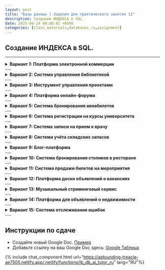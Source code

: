 ```yaml
---
layout: post
title: "Базы данных | Задания для практического занятия 11"
description: Создание ИНДЕКСА в SQL.
date: 2025-04-24 00:00:01 +0500
categories: [class_materials,databases_ru,assignment]
---
```


## Создание ИНДЕКСА в SQL.

---
<details markdown="1">
<summary><strong>Вариант 1: Платформа электронной коммерции</strong></summary>

**Сценарий:** Вы работаете над базой данных для платформы электронной коммерции. Производительность критически важна для пользовательского опыта, особенно при поиске товаров и просмотре истории заказов. Вам необходимо добавить соответствующие индексы для оптимизации часто выполняемых запросов.

**Схема базы данных:**

```sql
-- Удаляем таблицы, если они существуют, чтобы начать с чистого листа
DROP TABLE IF EXISTS OrderItems;
DROP TABLE IF EXISTS Orders;
DROP TABLE IF EXISTS Products;

-- Создаем таблицу Products
CREATE TABLE Products (
    product_id SERIAL PRIMARY KEY,
    sku VARCHAR(50) UNIQUE NOT NULL, -- Артикул (единица складского учета)
    name VARCHAR(200) NOT NULL,
    category VARCHAR(100),
    price NUMERIC(10, 2) CHECK (price >= 0),
    stock_quantity INT DEFAULT 0 CHECK (stock_quantity >= 0),
    date_added DATE DEFAULT CURRENT_DATE
);

-- Создаем таблицу Orders
CREATE TABLE Orders (
    order_id SERIAL PRIMARY KEY,
    customer_id INT NOT NULL, -- Предполагается, что отдельная таблица Customers существует где-то еще
    order_date TIMESTAMP DEFAULT CURRENT_TIMESTAMP,
    status VARCHAR(20) DEFAULT 'pending', -- например, 'pending' (в ожидании), 'processing' (в обработке), 'shipped' (отправлен), 'delivered' (доставлен), 'cancelled' (отменен)
    total_amount NUMERIC(12, 2)
);

-- Создаем таблицу OrderItems (связывающую Orders и Products)
CREATE TABLE OrderItems (
    order_item_id SERIAL PRIMARY KEY,
    order_id INT NOT NULL REFERENCES Orders(order_id),
    product_id INT NOT NULL REFERENCES Products(product_id),
    quantity INT NOT NULL CHECK (quantity > 0),
    unit_price NUMERIC(10, 2) NOT NULL -- Цена на момент заказа
);

-- Вставляем примерные данные
INSERT INTO Products (sku, name, category, price, stock_quantity, date_added) VALUES
('BK-ADV-01', 'Advanced SQL Guide', 'Books', 49.99, 150, '2023-01-10'),
('EL-LAP-X1', 'UltraSlim Laptop X1', 'Electronics', 1299.00, 50, '2023-02-20'),
('KT-MIX-S2', 'Super Mixer Pro', 'Home Goods', 89.50, 200, '2023-03-15'),
('BK-PYT-BEG', 'Python for Beginners', 'Books', 29.99, 300, '2023-04-01'),
('EL-CAM-Z5', 'Digital Camera Z5', 'Electronics', 450.00, 75, '2023-05-10');

INSERT INTO Orders (customer_id, order_date, status, total_amount) VALUES
(101, '2023-11-01 10:00:00', 'shipped', 179.49),
(102, '2023-11-05 14:30:00', 'processing', 1299.00),
(101, '2023-11-10 09:15:00', 'pending', 79.98),
(103, '2023-11-12 16:45:00', 'delivered', 450.00),
(104, '2023-11-15 11:00:00', 'processing', 89.50);

INSERT INTO OrderItems (order_id, product_id, quantity, unit_price) VALUES
(1, 1, 1, 49.99), (1, 4, 1, 29.99), (1, 3, 1, 89.50), -- Ошибка исправлена: итоговая сумма соответствует заказу 1
(2, 2, 1, 1299.00),
(3, 4, 2, 29.99), (3, 1, 1, 49.99), -- Требуются скорректированные количества/цены, если итоговая сумма должна быть ровно 79.98. Предположим, что итоговая сумма заказа была приблизительной.
(4, 5, 1, 450.00),
(5, 3, 1, 89.50);
```

**Задания:**

1.  **Базовый индекс:** Создайте индекс для таблицы `Products`, чтобы ускорить поиск по `name` товара.
2.  **Индекс по внешнему ключу:** Создайте индекс для таблицы `Orders`, чтобы быстро находить все заказы, сделанные определенным `customer_id`.
3.  **Составной (многоколоночный) индекс:** Создайте составной индекс для таблицы `Products` для оптимизации запросов, которые фильтруют по `category`, а затем сортируют или фильтруют по `price`. Убедитесь, что `category` является ведущим столбцом.
4.  **Индекс по внешнему ключу (связь многие-ко-многим):** Создайте индекс для таблицы `OrderItems`, чтобы эффективно находить позиции, принадлежащие определенному `order_id`.
5.  **Индекс по внешнему ключу (связь многие-ко-многим):** Создайте еще один индекс для таблицы `OrderItems`, чтобы эффективно находить все заказы, включающие определенный `product_id`.
6.  **Перестроение индексов таблицы:** Перестройте все существующие индексы таблицы `Products`, чтобы оптимизировать их структуру после возможных изменений данных.
7.  **Частичный индекс:** Создайте частичный индекс для таблицы `Orders` по столбцу `order_date`, но включите в него только заказы со `status` 'processing' или 'pending'. Это поможет оптимизировать запросы для поиска активных, неотправленных заказов.
8.  **Индекс по выражению:** Создайте индекс для таблицы `Products` на основе значения столбца `name` в нижнем регистре, чтобы облегчить поиск без учета регистра.
9.  **Вывод списка индексов:** Используйте запрос к системному каталогу (`pg_indexes`), чтобы вывести список всех индексов, определенных для таблицы `OrderItems`.
10. **Удаление индекса:** Удалите индекс по выражению (`LOWER(name)` для `Products`), созданный в шаге 8.
</details>
---
<details markdown="1">
<summary><strong>Вариант 2: Система управления библиотекой</strong></summary>

**Сценарий:** Вы проектируете базу данных для библиотечной системы. Эффективный поиск книг, авторов и отслеживание выданных книг имеет решающее значение для библиотекарей и читателей. Вам необходимо реализовать индексы для оптимизации этих операций.

**Схема базы данных:**

```sql
-- Удаляем таблицы, если они существуют, чтобы начать с чистого листа
DROP TABLE IF EXISTS BorrowingRecords;
DROP TABLE IF EXISTS Books;
DROP TABLE IF EXISTS Authors;

-- Создаем таблицу Authors (Авторы)
CREATE TABLE Authors (
    author_id SERIAL PRIMARY KEY,
    first_name VARCHAR(100),
    last_name VARCHAR(100) NOT NULL,
    birth_year INT
);

-- Создаем таблицу Books (Книги)
CREATE TABLE Books (
    book_id SERIAL PRIMARY KEY,
    isbn VARCHAR(17) UNIQUE NOT NULL, -- Международный стандартный книжный номер
    title VARCHAR(255) NOT NULL,
    publication_year INT,
    genre VARCHAR(50),
    author_id INT REFERENCES Authors(author_id),
    copies_available INT DEFAULT 1 CHECK (copies_available >= 0)
);

-- Создаем таблицу BorrowingRecords (Записи о выдаче)
CREATE TABLE BorrowingRecords (
    record_id SERIAL PRIMARY KEY,
    book_id INT NOT NULL REFERENCES Books(book_id),
    member_id INT NOT NULL, -- Предполагается, что отдельная таблица Members (Читатели) существует где-то еще
    borrow_date DATE NOT NULL DEFAULT CURRENT_DATE,
    due_date DATE NOT NULL,
    return_date DATE -- NULL, если книга еще не возвращена
);

-- Вставляем пример данных
INSERT INTO Authors (first_name, last_name, birth_year) VALUES
('George', 'Orwell', 1903),
('Jane', 'Austen', 1775),
('Isaac', 'Asimov', 1920),
('J.R.R.', 'Tolkien', 1892);

INSERT INTO Books (isbn, title, publication_year, genre, author_id, copies_available) VALUES
('978-0451524935', 'Nineteen Eighty-Four', 1949, 'Dystopian', 1, 3),
('978-0141439518', 'Pride and Prejudice', 1813, 'Romance', 2, 5),
('978-0553293378', 'Foundation', 1951, 'Science Fiction', 3, 2),
('978-0547928227', 'The Hobbit', 1937, 'Fantasy', 4, 4),
('978-0451524900', 'Animal Farm', 1945, 'Allegory', 1, 3);

INSERT INTO BorrowingRecords (book_id, member_id, borrow_date, due_date, return_date) VALUES
(1, 501, '2024-03-01', '2024-03-15', '2024-03-14'),
(3, 502, '2024-03-05', '2024-03-19', NULL), -- Не возвращена
(2, 501, '2024-03-10', '2024-03-24', NULL), -- Не возвращена
(5, 503, '2024-03-12', '2024-03-26', '2024-03-20'),
(1, 502, '2024-03-15', '2024-03-29', NULL); -- Не возвращена

```

**Задания:**

1.  **Базовый индекс:** Создайте индекс для таблицы `Authors`, чтобы ускорить поиск по `last_name` (фамилии) автора.
2.  **Базовый индекс:** Создайте индекс для таблицы `Books`, чтобы обеспечить более быстрый поиск по `title` (названию).
3.  **Объяснение уникального индекса:** Таблица `Books` имеет ограничение `UNIQUE` для столбца `isbn`. Объясните, какие последствия это имеет для индексирования этого столбца.
4.  **Индекс по внешнему ключу:** Создайте индекс для таблицы `Books`, чтобы оптимизировать запросы, соединяющие (`JOIN`) таблицы `Books` и `Authors` (т.е. проиндексируйте внешний ключ `author_id`).
5.  **Составной индекс:** Создайте составной (многоколоночный) индекс для таблицы `Books`, чтобы повысить производительность запросов, которые ищут книги по определенному `genre` (жанру) и `publication_year` (году публикации). `genre` должен быть первым столбцом в индексе.
6.  **Индекс по внешнему ключу (Таблица отслеживания):** Создайте индекс для таблицы `BorrowingRecords`, чтобы быстро находить все записи о выдаче, связанные с определенным `book_id`.
7.  **Индекс по внешнему ключу (Таблица отслеживания):** Создайте индекс для таблицы `BorrowingRecords`, чтобы быстро находить все книги, взятые определенным `member_id` (читателем).
8.  **Частичный индекс:** Создайте частичный индекс для таблицы `BorrowingRecords`, охватывающий столбец `due_date`, но только для тех записей, где `return_date` равен `NULL`. Это поможет эффективно находить просроченные книги или текущие (невозвращенные) выдачи.
9.  **Индекс по выражению:** Создайте индекс для таблицы `Books` на основе столбца `publication_year`, но сохраняющий только десятилетие (например, 1950 для 1951, 1810 для 1813). Используйте целочисленное деление или другое подходящее выражение. Это может оптимизировать поиск по десятилетиям. `CREATE INDEX idx_books_pub_decade ON Books (((publication_year / 10) * 10));`
10. **Просмотр и удаление индекса:** Используйте мета-команду `\d Books` (в psql или в SQL-панели pgAdmin Query Tool), чтобы просмотреть индексы таблицы `Books`. Затем удалите индекс для столбца `title`, созданный в шаге 2.
</details>
---
<details markdown="1">
<summary><strong>Вариант 3: Инструмент управления проектами</strong></summary>

**Сценарий:** Вы являетесь администратором базы данных для приложения по управлению проектами. Пользователи часто ищут проекты, фильтруют задачи по статусу, исполнителю и приоритету, а также просматривают списки задач. Оптимизация этих запросов с помощью индексов важна для отзывчивости приложения.

**Схема базы данных:**

```sql
-- Удаляем таблицы, если они существуют, чтобы начать с чистого листа
DROP TABLE IF EXISTS TaskAssignments; -- Скорректировано для ясности
DROP TABLE IF EXISTS Tasks;
DROP TABLE IF EXISTS Projects;
DROP TABLE IF EXISTS Users;


-- Создаем таблицу Users
CREATE TABLE Users (
    user_id SERIAL PRIMARY KEY,
    username VARCHAR(50) UNIQUE NOT NULL,
    email VARCHAR(100) UNIQUE NOT NULL,
    full_name VARCHAR(150)
);

-- Создаем таблицу Projects
CREATE TABLE Projects (
    project_id SERIAL PRIMARY KEY,
    project_code VARCHAR(20) UNIQUE NOT NULL, -- например, 'ALPHA', 'OMEGA-2'
    name VARCHAR(200) NOT NULL,
    start_date DATE,
    deadline DATE,
    status VARCHAR(20) DEFAULT 'planning' -- 'planning' (планирование), 'active' (активен), 'completed' (завершен), 'on_hold' (приостановлен)
);

-- Создаем таблицу Tasks
CREATE TABLE Tasks (
    task_id SERIAL PRIMARY KEY,
    project_id INT NOT NULL REFERENCES Projects(project_id),
    title VARCHAR(255) NOT NULL,
    description TEXT,
    priority INT DEFAULT 3, -- например, 1 (Высокий) до 5 (Низкий)
    status VARCHAR(20) DEFAULT 'todo', -- 'todo' (сделать), 'in_progress' (в работе), 'review' (на проверке), 'done' (выполнено), 'blocked' (заблокировано)
    due_date DATE,
    created_at TIMESTAMP DEFAULT CURRENT_TIMESTAMP
);

-- Создаем таблицу TaskAssignments (связывает Задачи и Пользователей)
CREATE TABLE TaskAssignments (
    assignment_id SERIAL PRIMARY KEY,
    task_id INT NOT NULL REFERENCES Tasks(task_id) ON DELETE CASCADE,
    user_id INT NOT NULL REFERENCES Users(user_id),
    assigned_at TIMESTAMP DEFAULT CURRENT_TIMESTAMP,
    UNIQUE (task_id, user_id) -- Гарантирует, что пользователь не назначен на одну и ту же задачу дважды
);


-- Вставляем примерные данные
INSERT INTO Users (username, email, full_name) VALUES
('jdoe', 'john.doe@company.com', 'John Doe'),
('asmith', 'alice.smith@company.com', 'Alice Smith'),
('bwhite', 'bob.white@company.com', 'Bob White');

INSERT INTO Projects (project_code, name, start_date, deadline, status) VALUES
('PHOENIX', 'Project Phoenix Rebirth', '2024-01-15', '2024-07-31', 'active'),
('NEBULA', 'Nebula Cloud Migration', '2024-03-01', '2024-12-31', 'planning'),
('TITAN', 'Titan Platform Upgrade', '2023-11-01', '2024-05-31', 'active');

INSERT INTO Tasks (project_id, title, priority, status, due_date) VALUES
(1, 'Define Core Modules', 1, 'done', '2024-02-15'),
(1, 'Develop UI Mockups', 2, 'in_progress', '2024-04-30'),
(1, 'Setup Development Environment', 3, 'todo', '2024-04-10'),
(3, 'Analyze Current Platform', 1, 'in_progress', '2024-04-20'),
(3, 'Draft Upgrade Plan', 2, 'review', '2024-05-05'),
(2, 'Gather Cloud Requirements', 1, 'todo', '2024-04-15');

INSERT INTO TaskAssignments (task_id, user_id) VALUES
(1, 1), -- Задача 1 назначена John Doe
(2, 2), -- Задача 2 назначена Alice Smith
(3, 1), -- Задача 3 назначена John Doe
(4, 3), -- Задача 4 назначена Bob White
(5, 2), -- Задача 5 назначена Alice Smith
(4, 1); -- Задача 4 также назначена John Doe

```

**Задания:**

1.  **Базовый индекс:** Создайте индекс для таблицы `Projects`, чтобы быстро находить проекты по их `status`.
2.  **Объяснение уникального индекса:** Таблица `Users` имеет ограничения `UNIQUE` на столбцы `username` и `email`. Что это означает относительно автоматически создаваемых индексов для этих столбцов?
3.  **Индекс для внешнего ключа:** Создайте индекс для таблицы `Tasks`, чтобы эффективно извлекать все задачи, принадлежащие определенному `project_id`.
4.  **Индекс для внешнего ключа (Таблица назначений):** Создайте индекс для таблицы `TaskAssignments`, чтобы быстро находить все назначения (и, следовательно, задачи) для заданного `user_id`.
5.  **Индекс для внешнего ключа (Таблица назначений):** Создайте индекс для таблицы `TaskAssignments`, чтобы быстро находить всех исполнителей для заданной `task_id`.
6.  **Составной индекс:** Создайте составной (многоколоночный) индекс для таблицы `Tasks`, чтобы оптимизировать фильтрацию задач сначала по `project_id`, а затем по `status`.
7.  **Составной индекс (Назначения):** Создайте составной индекс для таблицы `TaskAssignments`, чтобы оптимизировать запросы, ищущие задачи, назначенные конкретному пользователю (`user_id`), упорядоченные по временной метке `assigned_at`.
8.  **Частичный индекс:** Создайте частичный индекс для таблицы `Tasks`, охватывающий столбец `due_date`, но только для задач, чей `status` *не* равен 'done' или 'blocked'. Это поможет находить предстоящие сроки выполнения для активных задач.
9.  **Индекс по выражению:** Создайте индекс для таблицы `Tasks` на основе функции `UPPER()`, примененной к столбцу `title`, для поддержки поиска по названию без учета регистра.
10. **Вывод списка и удаление индекса:** Используйте системное представление `pg_indexes`, чтобы вывести список всех индексов таблицы `Tasks`. Определите индекс, созданный на шаге 9 (`UPPER(title)`), а затем удалите его.
</details>
---
<details markdown="1">
<summary><strong>Вариант 4: Платформа онлайн-форума</strong></summary>

**Сценарий:** Вы отвечаете за производительность базы данных растущего онлайн-форума. Пользователям необходимо быстро находить сообщения по теме, автору и искать по содержимому. Модераторам также нужны эффективные способы для просмотра сообщений, на которые поступили жалобы. Индексирование является ключом к поддержанию хорошего пользовательского опыта.

**Схема базы данных:**

```sql
-- Удаляем таблицы, если они существуют, чтобы начать с чистого листа
DROP TABLE IF EXISTS Posts;
DROP TABLE IF EXISTS Topics;
DROP TABLE IF EXISTS Users;

-- Создаем таблицу Users
CREATE TABLE Users (
    user_id SERIAL PRIMARY KEY,
    username VARCHAR(50) UNIQUE NOT NULL,
    email VARCHAR(100) UNIQUE NOT NULL,
    join_date DATE DEFAULT CURRENT_DATE,
    post_count INT DEFAULT 0
);

-- Создаем таблицу Topics
CREATE TABLE Topics (
    topic_id SERIAL PRIMARY KEY,
    name VARCHAR(100) UNIQUE NOT NULL,
    description TEXT,
    created_by INT REFERENCES Users(user_id),
    created_at TIMESTAMP DEFAULT CURRENT_TIMESTAMP
);

-- Создаем таблицу Posts
CREATE TABLE Posts (
    post_id SERIAL PRIMARY KEY,
    topic_id INT NOT NULL REFERENCES Topics(topic_id),
    user_id INT NOT NULL REFERENCES Users(user_id),
    title VARCHAR(255) NOT NULL,
    content TEXT,
    created_at TIMESTAMP DEFAULT CURRENT_TIMESTAMP,
    is_reported BOOLEAN DEFAULT FALSE,
    last_edited_at TIMESTAMP NULL
);

-- Вставляем пример данных
INSERT INTO Users (username, email, join_date) VALUES
('forumFan', 'fan@example.com', '2023-01-15'),
('topicMaster', 'master@example.com', '2023-02-20'),
('postGuru', 'guru@example.com', '2023-03-10');

INSERT INTO Topics (name, description, created_by, created_at) VALUES
('Database Performance', 'Discussions about optimizing database queries.', 1, '2023-05-01 10:00:00'),
('Web Development Trends', 'Latest news and trends in web development.', 2, '2023-06-15 14:30:00'),
('General Chat', 'Off-topic discussions.', 1, '2023-01-20 09:00:00');

INSERT INTO Posts (topic_id, user_id, title, content, created_at, is_reported) VALUES
(1, 1, 'Indexing Strategies in PostgreSQL', 'Let us discuss B-Trees, Hash indexes...', '2023-05-02 11:00:00', FALSE),
(1, 2, 'Re: Indexing Strategies', 'Partial indexes are great for specific subsets!', '2023-05-03 09:20:00', FALSE),
(2, 3, 'Rise of Serverless', 'Is serverless the future?', '2023-06-16 10:00:00', FALSE),
(2, 1, 'Re: Rise of Serverless', 'Depends on the use case...', '2023-06-17 15:00:00', TRUE), -- Сообщение, на которое поступила жалоба
(3, 2, 'Favorite weekend hobbies?', 'What do you do on weekends?', '2023-01-21 11:00:00', FALSE),
(1, 3, 'Full-Text Search Tips', 'Using tsvector and tsquery...', '2023-07-01 14:00:00', FALSE);
```

**Задачи:**

1.  **Базовый индекс:** Создайте индекс для таблицы `Users`, чтобы ускорить поиск по `join_date`.
2.  **Индекс по внешнему ключу:** Создайте индекс для таблицы `Posts`, чтобы эффективно находить все сообщения, сделанные конкретным `user_id`.
3.  **Индекс по внешнему ключу:** Создайте индекс для таблицы `Posts`, чтобы эффективно извлекать все сообщения, принадлежащие конкретному `topic_id`.
4.  **Многоколоночный индекс:** Создайте многоколоночный индекс для таблицы `Posts` для оптимизации просмотра сообщений в рамках `topic_id`, упорядоченных по временной метке `created_at`. Убедитесь, что `topic_id` является ведущей колонкой.
5.  **Частичный индекс:** Создайте частичный индекс для таблицы `Posts` по столбцу `created_at`, включающий только те записи, где `is_reported` имеет значение TRUE. Это для очереди просмотра модераторов.
6.  **Индекс по выражению:** Создайте индекс для таблицы `Posts`, используя функцию `LOWER()` для столбца `title`, чтобы обеспечить быстрый поиск по заголовку сообщения без учета регистра.
7.  **Пояснение к уникальному индексу:** Таблица `Topics` имеет ограничение `UNIQUE` для столбца `name`. Что это ограничение подразумевает для индексирования этого столбца? Нужен ли отдельный `CREATE INDEX` для базового поиска по `name`?
8.  **Список индексов:** Используйте мета-команду `\d Posts` (в psql или панели SQL Query Tool в pgAdmin), чтобы отобразить все индексы, связанные с таблицей `Posts`.
9.  **Переиндексация таблицы:** Перестройте все индексы для таблицы `Posts`, предполагая, что могли происходить частые правки и удаления.
10. **Удаление индекса:** Удалите индекс по выражению, созданный на шаге 6 (`LOWER(title)` для таблицы `Posts`).
</details>
---
<details markdown="1">
<summary><strong>Вариант 5: Система бронирования авиабилетов</strong></summary>

**Сценарий:** Вы разрабатываете бэкенд базы данных для системы бронирования авиабилетов. Производительность критически важна для поиска доступных рейсов между пунктами назначения, проверки деталей конкретных рейсов и управления бронированиями пассажиров. Индексы необходимы для обеспечения быстрого ответа на запросы.

**Схема базы данных:**

```sql
-- Удаляем таблицы, если они существуют, чтобы начать с чистого листа
DROP TABLE IF EXISTS Bookings;
DROP TABLE IF EXISTS Flights;
DROP TABLE IF EXISTS Airlines;
DROP TABLE IF EXISTS Airports;

-- Создаем таблицу Airports (Аэропорты)
CREATE TABLE Airports (
    airport_code CHAR(3) PRIMARY KEY, -- например, 'JFK', 'LAX'
    name VARCHAR(100) NOT NULL,
    city VARCHAR(100),
    country VARCHAR(100)
);

-- Создаем таблицу Airlines (Авиакомпании)
CREATE TABLE Airlines (
    airline_id SERIAL PRIMARY KEY,
    iata_code VARCHAR(3) UNIQUE NOT NULL, -- например, 'AA', 'UA'
    name VARCHAR(100) NOT NULL
);

-- Создаем таблицу Flights (Рейсы)
CREATE TABLE Flights (
    flight_id SERIAL PRIMARY KEY,
    flight_number VARCHAR(10) NOT NULL,
    airline_id INT NOT NULL REFERENCES Airlines(airline_id),
    departure_airport CHAR(3) NOT NULL REFERENCES Airports(airport_code),
    arrival_airport CHAR(3) NOT NULL REFERENCES Airports(airport_code),
    departure_time TIMESTAMP WITH TIME ZONE NOT NULL,
    arrival_time TIMESTAMP WITH TIME ZONE NOT NULL,
    base_price NUMERIC(10, 2) CHECK (base_price >= 0),
    total_seats INT,
    seats_booked INT DEFAULT 0
);

-- Создаем таблицу Bookings (Бронирования)
CREATE TABLE Bookings (
    booking_id SERIAL PRIMARY KEY,
    flight_id INT NOT NULL REFERENCES Flights(flight_id),
    passenger_name VARCHAR(150) NOT NULL,
    seat_number VARCHAR(4), -- например, '12A', '30F'
    booking_time TIMESTAMP DEFAULT CURRENT_TIMESTAMP,
    status VARCHAR(20) DEFAULT 'confirmed' -- 'confirmed' (подтверждено), 'cancelled' (отменено)
);

-- Вставляем примерные данные
INSERT INTO Airports (airport_code, name, city, country) VALUES
('JFK', 'John F. Kennedy International', 'New York', 'USA'),
('LAX', 'Los Angeles International', 'Los Angeles', 'USA'),
('LHR', 'London Heathrow', 'London', 'UK'),
('CDG', 'Charles de Gaulle', 'Paris', 'France');

INSERT INTO Airlines (iata_code, name) VALUES
('AA', 'American Airlines'),
('BA', 'British Airways'),
('DL', 'Delta Air Lines');

INSERT INTO Flights (flight_number, airline_id, departure_airport, arrival_airport, departure_time, arrival_time, base_price, total_seats) VALUES
('AA101', 1, 'JFK', 'LAX', '2024-07-15 09:00:00-04', '2024-07-15 12:00:00-07', 350.00, 180),
('BA286', 2, 'LHR', 'LAX', '2024-07-15 11:30:00+01', '2024-07-15 14:45:00-07', 680.00, 220),
('DL405', 3, 'JFK', 'CDG', '2024-07-16 18:00:00-04', '2024-07-17 07:30:00+02', 550.00, 200),
('AA202', 1, 'LAX', 'JFK', '2024-07-18 14:00:00-07', '2024-07-18 22:30:00-04', 360.00, 180);

INSERT INTO Bookings (flight_id, passenger_name, seat_number, status) VALUES
(1, 'Alice Wonderland', '15A', 'confirmed'),
(1, 'Bob The Builder', '15B', 'confirmed'),
(2, 'Charlie Chaplin', '22F', 'confirmed'),
(3, 'Diana Prince', '10C', 'cancelled'),
(4, 'Edward Scissorhands', '5A', 'confirmed');

-- Обновляем seats_booked на основе вставленных данных
UPDATE Flights SET seats_booked = 2 WHERE flight_id = 1;
UPDATE Flights SET seats_booked = 1 WHERE flight_id = 2;
UPDATE Flights SET seats_booked = 0 WHERE flight_id = 3; -- Отмененное бронирование не учитывается
UPDATE Flights SET seats_booked = 1 WHERE flight_id = 4;

```

**Задания:**

1.  **Базовый индекс:** Создайте индекс для таблицы `Airports` для быстрого поиска аэропортов, расположенных в определенном `city`.
2.  **Базовый индекс:** Создайте индекс для таблицы `Flights` для быстрого поиска рейсов по их `flight_number`.
3.  **Составной индекс (основной поиск):** Создайте ключевой составной индекс для таблицы `Flights` для оптимизации самого частого поиска: нахождения рейсов по `departure_airport`, `arrival_airport` и `departure_time`. Убедитесь, что столбцы указаны в этом порядке.
4.  **Индекс по внешнему ключу:** Создайте индекс для таблицы `Flights` для эффективного поиска всех рейсов, выполняемых определенным `airline_id`.
5.  **Индекс по внешнему ключу:** Создайте индекс для таблицы `Bookings` для быстрого извлечения всех бронирований, связанных с определенным `flight_id`.
6.  **Частичный индекс (доступность):** Создайте частичный индекс для таблицы `Flights`, охватывающий `departure_time`, но только для тех рейсов, где `seats_booked < total_seats`. Это оптимизирует поиск рейсов, на которых еще есть свободные места.
7.  **Индекс по выражению (поиск по дате):** Создайте индекс для таблицы `Flights` на основе части даты столбца `departure_time` (используйте `CAST(departure_time AS DATE)` или `DATE(departure_time)`). Это ускорит запросы для поиска всех рейсов, вылетающих в определенную дату, независимо от времени.
8.  **Уникальный индекс (назначение мест):** Создайте уникальный индекс для таблицы `Bookings`, охватывающий `flight_id` и `seat_number`, чтобы предотвратить назначение одного и того же места на одном и том же рейсе нескольким пассажирам. Разрешите значения NULL в `seat_number`, если назначение места может быть необязательным на начальном этапе (хотя текущая схема подразумевает, что оно обычно присутствует).
9.  **Вывод списка индексов:** Используйте системное представление каталога `pg_indexes`, чтобы вывести список всех индексов, определенных в настоящее время для таблицы `Flights`, показав их имена и определения.
10. **Удаление индекса:** Удалите базовый индекс, созданный в шаге 2, для столбца `flight_number` таблицы `Flights`.
</details>
---
<details markdown="1">
<summary><strong>Вариант 6: Система регистрации на курсы университета</strong></summary>

**Сценарий:** Вы управляете базой данных системы регистрации на курсы университета. Студентам, преподавателям и администраторам требуется быстрый доступ к информации о курсах, расписаниям студентов, спискам студентов в курсах и спискам кафедр. Эффективное индексирование жизненно важно для отзывчивости системы, особенно в периоды пиковой нагрузки при регистрации.

**Схема базы данных:**

```sql
-- Удалить таблицы, если они существуют, для чистого старта
DROP TABLE IF EXISTS Enrollments;
DROP TABLE IF EXISTS Courses;
DROP TABLE IF EXISTS Departments;
DROP TABLE IF EXISTS Students;

-- Create the Students table
CREATE TABLE Students (
    student_id SERIAL PRIMARY KEY,
    student_uid VARCHAR(10) UNIQUE NOT NULL, -- Идентификатор университета, например, 'u1234567'
    first_name VARCHAR(100) NOT NULL,
    last_name VARCHAR(100) NOT NULL,
    enrollment_year INT,
    major VARCHAR(100)
);

-- Create the Departments table
CREATE TABLE Departments (
    dept_id SERIAL PRIMARY KEY,
    dept_code VARCHAR(10) UNIQUE NOT NULL, -- например, 'CSCI', 'MATH'
    name VARCHAR(150) NOT NULL
);

-- Create the Courses table
CREATE TABLE Courses (
    course_id SERIAL PRIMARY KEY,
    course_code VARCHAR(10) NOT NULL, -- например, '101', '315W'
    title VARCHAR(200) NOT NULL,
    credits INT CHECK (credits > 0),
    dept_id INT NOT NULL REFERENCES Departments(dept_id),
    UNIQUE (dept_id, course_code) -- Код курса уникален в рамках кафедры
);

-- Create the Enrollments table
CREATE TABLE Enrollments (
    enrollment_id SERIAL PRIMARY KEY,
    student_id INT NOT NULL REFERENCES Students(student_id),
    course_id INT NOT NULL REFERENCES Courses(course_id),
    semester VARCHAR(20) NOT NULL, -- например, 'Fall 2024', 'Spring 2025'
    registration_date DATE DEFAULT CURRENT_DATE,
    grade CHAR(2) NULL, -- например, 'A', 'B+', 'P', 'F', NULL если в процессе
    UNIQUE (student_id, course_id, semester) -- Студент не может записаться на один и тот же курс несколько раз за один семестр
);

-- Insert sample data
INSERT INTO Students (student_uid, first_name, last_name, enrollment_year, major) VALUES
('u7654321', 'Hermione', 'Granger', 2021, 'Magical Law'),
('u1122334', 'Ron', 'Weasley', 2021, 'Defense Against Dark Arts'),
('u9876543', 'Harry', 'Potter', 2021, 'Auror Training');

INSERT INTO Departments (dept_code, name) VALUES
('CSCI', 'Computer Science'),
('MATH', 'Mathematics'),
('PHYS', 'Physics');

INSERT INTO Courses (course_code, title, credits, dept_id) VALUES
('101', 'Intro to Programming', 4, 1),
('210', 'Data Structures', 4, 1),
('151', 'Calculus I', 4, 2),
('201', 'Classical Mechanics', 3, 3);

INSERT INTO Enrollments (student_id, course_id, semester, grade) VALUES
(1, 1, 'Fall 2023', 'A'),
(1, 3, 'Fall 2023', 'A-'),
(2, 1, 'Fall 2023', 'C+'),
(3, 1, 'Spring 2024', NULL), -- В процессе
(1, 2, 'Spring 2024', NULL), -- В процессе
(2, 3, 'Spring 2024', NULL); -- В процессе
```

**Задания:**

1.  **Базовый индекс:** Создайте индекс на таблице `Students` для эффективного поиска по `last_name`.
2.  **Индекс для внешнего ключа:** Создайте индекс на таблице `Courses` для быстрого поиска всех курсов, предлагаемых определенным `dept_id`.
3.  **Индекс для внешнего ключа (`Enrollments`):** Создайте индекс на таблице `Enrollments` для эффективного получения всех курсов, на которые записан или которые прошел определенный `student_id`.
4.  **Индекс для внешнего ключа (`Enrollments`):** Создайте индекс на таблице `Enrollments` для быстрого формирования списка студентов для определенного `course_id`.
5.  **Составной индекс (Расписание студента):** Создайте составной индекс на таблице `Enrollments` для оптимизации получения расписания определенного студента за заданный `semester`. Индекс должен включать `student_id` и `semester`, именно в таком порядке.
6.  **Составной индекс (Список студентов курса):** Создайте составной индекс на таблице `Enrollments` для оптимизации получения списка студентов для определенного `course_id` за конкретный `semester`. Индекс должен включать `course_id` и `semester`, именно в таком порядке.
7.  **Частичный индекс (В процессе):** Создайте частичный индекс на таблице `Enrollments`, включающий столбец `course_id`, но только для строк, где `grade` имеет значение NULL. Это помогает быстро найти студентов, текущих записанных на курс (без оценки).
8.  **Индекс по выражению (Нечувствительный к регистру поиск по специальности):** Создайте индекс на таблице `Students`, основанный на применении функции `LOWER()` к столбцу `major`, для поддержки поиска студентов по специальности без учета регистра.
9.  **Перечисление индексов:** Используйте метакоманду `\d Enrollments` для вывода всех индексов, связанных в данный момент с таблицей `Enrollments`. Убедитесь, что индексы, созданные на предыдущих шагах, присутствуют.
10. **Переиндексирование и удаление:** Перестройте все индексы на таблице `Students`. После этого удалите индекс, созданный на шаге 1 (`last_name` на `Students`).
</details>
---
<details markdown="1">
<summary><strong>Вариант 7: Система записи на прием к врачу</strong></summary>

**Сценарий:** Вы отвечаете за управление базой данных системы записи на прием в клинике. Быстрый доступ к информации о пациентах, доступным временным слотам и истории записей критически важен для работы клиники. Вам необходимо добавить индексы для оптимизации частых операций поиска и фильтрации.

**Схема базы данных:**

```sql
-- Удаляем таблицы, если они существуют, чтобы начать с чистого листа
DROP TABLE IF EXISTS Appointments;
DROP TABLE IF EXISTS Patients;
DROP TABLE IF EXISTS Doctors;

-- Создаем таблицу Doctors (Врачи)
CREATE TABLE Doctors (
    doctor_id SERIAL PRIMARY KEY,
    first_name VARCHAR(50) NOT NULL,
    last_name VARCHAR(50) NOT NULL,
    specialty VARCHAR(100),
    license_number VARCHAR(50) UNIQUE NOT NULL
);

-- Создаем таблицу Patients (Пациенты)
CREATE TABLE Patients (
    patient_id SERIAL PRIMARY KEY,
    first_name VARCHAR(50) NOT NULL,
    last_name VARCHAR(50) NOT NULL,
    date_of_birth DATE,
    contact_phone VARCHAR(20) UNIQUE, -- Может быть NULL, но должно быть уникальным, если указано
    registration_date DATE DEFAULT CURRENT_DATE
);

-- Создаем таблицу Appointments (Записи на прием)
CREATE TABLE Appointments (
    appointment_id SERIAL PRIMARY KEY,
    patient_id INT NOT NULL REFERENCES Patients(patient_id),
    doctor_id INT NOT NULL REFERENCES Doctors(doctor_id),
    appointment_datetime TIMESTAMP NOT NULL, -- Дата и время приема
    duration_minutes INT DEFAULT 30 CHECK (duration_minutes > 0),
    status VARCHAR(20) DEFAULT 'scheduled', -- например, 'scheduled' (запланирован), 'completed' (завершен), 'cancelled' (отменен), 'no_show' (неявка)
    reason TEXT -- Причина визита
);

-- Вставляем примеры данных
INSERT INTO Doctors (first_name, last_name, specialty, license_number) VALUES
('Alice', 'Chen', 'Cardiology', 'LIC1001'),
('Bob', 'Miller', 'Pediatrics', 'LIC1002'),
('Carol', 'Davis', 'General Practice', 'LIC1003');

INSERT INTO Patients (first_name, last_name, date_of_birth, contact_phone, registration_date) VALUES
('Mark', 'Johnson', '1985-06-15', '555-1234', '2023-01-10'),
('Sarah', 'Williams', '1992-09-22', '555-5678', '2023-02-20'),
('David', 'Brown', '1978-03-01', NULL, '2023-05-15'),
('Emily', 'Smith', '2018-11-12', '555-9900', '2023-06-01');

INSERT INTO Appointments (patient_id, doctor_id, appointment_datetime, duration_minutes, status, reason) VALUES
(1, 1, '2024-05-10 10:00:00', 45, 'completed', 'Annual Checkup'),
(2, 3, '2024-05-10 11:00:00', 30, 'scheduled', 'Consultation'),
(1, 1, '2024-05-17 14:00:00', 45, 'scheduled', 'Follow-up'),
(4, 2, '2024-05-18 09:30:00', 30, 'scheduled', 'Vaccination'),
(2, 3, '2024-04-25 15:00:00', 30, 'cancelled', 'Feeling better'),
(3, 3, '2024-05-20 16:00:00', 30, 'scheduled', 'New Patient Visit');

```

**Задания:**

1.  **Базовый индекс:** Создайте индекс для таблицы `Patients` для ускорения поиска по фамилии пациента (`last_name`).
2.  **Уникальный индекс:** Создайте уникальный индекс для таблицы `Patients` по столбцу `contact_phone`, чтобы обеспечить уникальность для НЕ-NULL номеров телефонов.
3.  **Индекс по внешнему ключу:** Создайте индекс для таблицы `Appointments` для эффективного получения всех записей на прием для конкретного `patient_id`.
4.  **Индекс по внешнему ключу:** Создайте индекс для таблицы `Appointments` для эффективного поиска всех записей на прием, запланированных к конкретному `doctor_id`.
5.  **Составной индекс:** Создайте составной индекс для таблицы `Appointments` для оптимизации запросов, фильтрующих сначала по `doctor_id`, а затем по `appointment_datetime`.
6.  **Индекс по выражению:** Создайте индекс для таблицы `Patients` на основе года (`YEAR`), извлеченного из `date_of_birth`, для оптимизации запросов поиска пациентов, родившихся в определенном году. `CREATE INDEX idx_patients_birth_year ON Patients (EXTRACT(YEAR FROM date_of_birth));`
7.  **Частичный индекс:** Создайте частичный индекс для таблицы `Appointments` по столбцу `appointment_datetime`, включающий только те записи на прием, у которых `status` равен 'scheduled'. Это поможет оптимизировать запросы для поиска предстоящих, активных записей на прием.
8.  **Переиндексировать таблицу:** Перестройте все существующие индексы для таблицы `Appointments`.
9.  **Показать индексы:** Используйте мета-команду `\d Appointments` (в psql или на панели SQL Query Tool в pgAdmin), чтобы просмотреть индексы таблицы `Appointments`.
10. **Удалить индекс:** Удалите индекс, созданный в шаге 6 (`idx_patients_birth_year`).
</details>
---
<details markdown="1">
<summary><strong>Вариант 8: Система учёта складских запасов</strong></summary>

**Сценарий:** Вы управляете базой данных для системы учёта складских запасов. Система должна отслеживать товары, их местоположение на различных складах и текущие уровни запасов. Эффективный поиск информации о наличии товаров, уровнях запасов и содержимом складов имеет решающее значение.

**Схема базы данных:**

```sql
-- Удаляем таблицы, если они существуют, для чистого старта
DROP TABLE IF EXISTS InventoryLevels;
DROP TABLE IF EXISTS Products;
DROP TABLE IF EXISTS Warehouses;

-- Создаем таблицу Warehouses (Склады)
CREATE TABLE Warehouses (
    warehouse_id SERIAL PRIMARY KEY,
    code VARCHAR(10) UNIQUE NOT NULL, -- например, 'NYC-01', 'LAX-02'
    city VARCHAR(100) NOT NULL,
    capacity_sqft INT, -- Вместимость в кв. футах
    is_refrigerated BOOLEAN DEFAULT FALSE -- Требуется ли охлаждение
);

-- Создаем таблицу Products (Товары)
CREATE TABLE Products (
    product_id SERIAL PRIMARY KEY,
    sku VARCHAR(50) UNIQUE NOT NULL, -- Артикул (единица складского учёта)
    name VARCHAR(200) NOT NULL,
    category VARCHAR(100),
    unit_cost NUMERIC(10, 2), -- Себестоимость единицы
    supplier_info JSONB -- Хранение имени поставщика, контактов и т.д.
);

-- Создаем таблицу InventoryLevels (Уровни запасов), связывающую Products и Warehouses
CREATE TABLE InventoryLevels (
    inventory_id SERIAL PRIMARY KEY,
    product_id INT NOT NULL REFERENCES Products(product_id),
    warehouse_id INT NOT NULL REFERENCES Warehouses(warehouse_id),
    quantity INT NOT NULL CHECK (quantity >= 0), -- Количество
    last_updated TIMESTAMP DEFAULT CURRENT_TIMESTAMP, -- Время последнего обновления
    reorder_level INT DEFAULT 10, -- Уровень для повторного заказа
    UNIQUE (product_id, warehouse_id) -- Товар может находиться на складе только в одной записи
);

-- Вставляем пример данных
INSERT INTO Warehouses (code, city, capacity_sqft, is_refrigerated) VALUES
('NYC-01', 'New York', 50000, false),
('LAX-02', 'Los Angeles', 75000, true),
('CHI-01', 'Chicago', 60000, false);

INSERT INTO Products (sku, name, category, unit_cost, supplier_info) VALUES
('ELE-TV-55', '55-inch 4K TV', 'Electronics', 350.00, '{"name": "PanelCorp", "contact": "sales@panelcorp.com"}'),
('FUR-DSK-WD', 'Wooden Desk', 'Furniture', 120.50, '{"name": "WoodWorks Ltd.", "contact": "orders@woodworksltd.net"}'),
('GRC-APL-FU', 'Fuji Apples (Box)', 'Grocery', 15.75, '{"name": "FreshFarms Inc.", "region": "WA"}'),
('ELE-CAM-DL', 'Digital SLR Camera', 'Electronics', 899.00, '{"name": "LensMasters", "contact": "info@lensmasters.com"}');

INSERT INTO InventoryLevels (product_id, warehouse_id, quantity, reorder_level) VALUES
(1, 1, 50, 10), -- Телевизор в NYC
(1, 3, 75, 15), -- Телевизор в Chicago
(2, 1, 120, 20), -- Стол в NYC
(3, 2, 200, 50), -- Яблоки в LA (требуется охлаждение)
(4, 1, 25, 5),  -- Камера в NYC
(4, 3, 30, 5);  -- Камера в Chicago

```

**Задания:**

1.  **Базовый индекс:** Создайте индекс для таблицы `Products`, чтобы ускорить поиск по `name` (названию) товара.
2.  **Базовый индекс:** Создайте индекс для таблицы `Warehouses`, чтобы ускорить поиск по `city` (городу).
3.  **Индекс по внешнему ключу:** Создайте индекс для таблицы `InventoryLevels`, чтобы эффективно запрашивать уровни запасов для конкретного `product_id` на всех складах.
4.  **Индекс по внешнему ключу:** Создайте индекс для таблицы `InventoryLevels`, чтобы быстро находить все товары, хранящиеся на конкретном `warehouse_id` (складе).
5.  **Составной индекс:** Таблица `InventoryLevels` уже имеет ограничение уникальности (и, следовательно, соответствующий индекс) по полям `(product_id, warehouse_id)`. Объясните, почему создание *другого* индекса `ON InventoryLevels (warehouse_id, product_id)` все еще может быть полезным для определенных запросов.
6.  **Частичный индекс:** Создайте частичный индекс для таблицы `InventoryLevels` по столбцу `quantity`, но включайте в него только те строки, где `quantity` меньше `reorder_level`. Это поможет эффективно выявлять товары, требующие пополнения запасов.
    ```sql
    CREATE INDEX idx_inventory_low_stock ON InventoryLevels (product_id, warehouse_id) WHERE quantity < reorder_level;
    ```
7.  **Индекс по выражению:** Создайте индекс для таблицы `Products` на основе значения столбца `category` в нижнем регистре, чтобы обеспечить поиск по категории без учета регистра.
8.  **Индекс GIN (JSONB):** Создайте индекс GIN для столбца `supplier_info` в таблице `Products`, чтобы эффективно выполнять запросы по ключам или значениям в данных JSONB (например, для поиска товаров от конкретного поставщика по его имени).
    ```sql
    CREATE INDEX idx_products_supplier_info_gin ON Products USING gin (supplier_info);
    ```
9.  **Список индексов:** Используйте системное представление `pg_indexes`, чтобы вывести список всех индексов, связанных с таблицей `InventoryLevels`.
10. **Удаление индекса:** Удалите индекс по выражению, созданный в шаге 7 (для `LOWER(category)` в таблице `Products`).
</details>
---
<details markdown="1">
<summary><strong>Вариант 9: Блог-платформа</strong></summary>

**Сценарий:** Вы являетесь администратором базы данных для блог-платформы. Пользователям необходимо иметь возможность быстро находить посты по автору, тегу или дате, а также просматривать комментарии, связанные с постами. Вы должны добавить индексы для эффективной поддержки этих функций.

**Схема базы данных:**

```sql
-- Удаляем таблицы, если они существуют, чтобы начать с чистого листа
DROP TABLE IF EXISTS PostTags;
DROP TABLE IF EXISTS Comments;
DROP TABLE IF EXISTS Tags;
DROP TABLE IF EXISTS Posts;
DROP TABLE IF EXISTS Users;

-- Создаем таблицу Users
CREATE TABLE Users (
    user_id SERIAL PRIMARY KEY,
    username VARCHAR(50) UNIQUE NOT NULL,
    email VARCHAR(100) UNIQUE NOT NULL,
    join_date DATE DEFAULT CURRENT_DATE
);

-- Создаем таблицу Posts
CREATE TABLE Posts (
    post_id SERIAL PRIMARY KEY,
    author_id INT NOT NULL REFERENCES Users(user_id),
    title VARCHAR(255) NOT NULL,
    content TEXT,
    published_at TIMESTAMP, -- NULL, если черновик
    last_updated TIMESTAMP DEFAULT CURRENT_TIMESTAMP,
    status VARCHAR(15) DEFAULT 'draft' -- например, 'draft', 'published', 'archived'
);

-- Создаем таблицу Comments
CREATE TABLE Comments (
    comment_id SERIAL PRIMARY KEY,
    post_id INT NOT NULL REFERENCES Posts(post_id) ON DELETE CASCADE,
    user_id INT NOT NULL REFERENCES Users(user_id), -- Автор комментария
    comment_text TEXT NOT NULL,
    commented_at TIMESTAMP DEFAULT CURRENT_TIMESTAMP
);

-- Создаем таблицу Tags
CREATE TABLE Tags (
    tag_id SERIAL PRIMARY KEY,
    tag_name VARCHAR(50) UNIQUE NOT NULL
);

-- Создаем таблицу PostTags (связь Многие-ко-Многим)
CREATE TABLE PostTags (
    post_id INT NOT NULL REFERENCES Posts(post_id) ON DELETE CASCADE,
    tag_id INT NOT NULL REFERENCES Tags(tag_id) ON DELETE CASCADE,
    PRIMARY KEY (post_id, tag_id) -- Гарантирует, что тег применяется к посту только один раз
);

-- Вставляем пример данных
INSERT INTO Users (username, email) VALUES
('blogger_a', 'a@example.com'),
('reader_b', 'b@example.com'),
('editor_c', 'c@example.com');

INSERT INTO Posts (author_id, title, content, published_at, status) VALUES
(1, 'My First Post', 'This is the content of my first post.', '2024-01-15 10:00:00', 'published'),
(1, 'Advanced SQL Tricks', 'Let us talk about window functions...', '2024-02-20 11:30:00', 'published'),
(3, 'Editing Guidelines', 'Please follow these guidelines...', '2024-03-01 09:00:00', 'published'),
(1, 'Draft Post Idea', 'Something about databases...', NULL, 'draft');

INSERT INTO Comments (post_id, user_id, comment_text) VALUES
(1, 2, 'Great first post!'),
(2, 2, 'Very useful SQL tips, thanks!'),
(2, 3, 'Well written, approved.'),
(1, 1, 'Thanks for the feedback!'); -- Автор отвечает

INSERT INTO Tags (tag_name) VALUES
('introduction'), ('sql'), ('databases'), ('guide'), ('meta');

INSERT INTO PostTags (post_id, tag_id) VALUES
(1, 1), -- Пост 1 с тегом 'introduction'
(2, 2), -- Пост 2 с тегом 'sql'
(2, 3), -- Пост 2 с тегом 'databases'
(3, 4), -- Пост 3 с тегом 'guide'
(3, 5); -- Пост 3 с тегом 'meta'

```

**Задания:**

1.  **Базовый индекс:** Создайте индекс для таблицы `Posts`, чтобы быстро находить все посты, написанные конкретным `author_id`.
2.  **Базовый индекс:** Создайте индекс для таблицы `Comments`, чтобы быстро извлекать все комментарии, оставленные конкретным `user_id`.
3.  **Индекс по внешнему ключу:** Создайте индекс для таблицы `Comments`, чтобы эффективно извлекать все комментарии, принадлежащие конкретному `post_id`.
4.  **Индекс по внешнему ключу (M2M):** Создайте индекс для таблицы `PostTags`, чтобы эффективно находить все теги, связанные с заданным `post_id`. (Примечание: Первичный ключ уже покрывает `(post_id, tag_id)`, но индекс конкретно по `post_id` может использоваться планировщиком иначе).
5.  **Индекс по внешнему ключу (M2M):** Создайте индекс для таблицы `PostTags`, чтобы эффективно находить все посты, связанные с заданным `tag_id`.
6.  **Многоколоночный индекс:** Создайте многоколоночный индекс для таблицы `Posts`, чтобы оптимизировать запросы, ищущие посты по конкретному `author_id` с одновременной фильтрацией по `status` (например, найти все 'published' посты автора X).
7.  **Индекс по выражению:** Создайте индекс для таблицы `Posts`, используя функцию `DATE()` для столбца `published_at`, чтобы оптимизировать запросы, фильтрующие посты, опубликованные в конкретную дату (игнорируя компонент времени). `CREATE INDEX idx_posts_publish_date ON Posts (DATE(published_at));`
8.  **Частичный индекс:** Создайте частичный индекс для таблицы `Posts` по столбцу `published_at`, но включайте только те строки, где `status` равен 'published'. Это полезно для эффективного выполнения запросов или сортировки только опубликованных постов по дате.
9.  **Список индексов:** Используйте мета-команду `\d PostTags`, чтобы просмотреть индексы (включая индекс первичного ключа) для таблицы `PostTags`.
10. **Удаление индекса:** Удалите индекс, созданный в шаге 7 (`idx_posts_publish_date`).
</details>
---
<details markdown="1">
<summary><strong>Вариант 10: Система бронирования столиков в ресторане</strong></summary>

**Сценарий:** Вы управляете базой данных для онлайн-платформы бронирования ресторанов. Эффективный поиск ресторанов, проверка доступности столиков и управление бронированиями клиентов являются ключевыми функциями. Вам необходимо добавить индексы для оптимизации производительности запросов.

**Схема базы данных:**

```sql
-- Удаляем таблицы, если они существуют, чтобы начать с чистого листа
DROP TABLE IF EXISTS Reservations;
DROP TABLE IF EXISTS RestaurantTables;
DROP TABLE IF EXISTS Customers;
DROP TABLE IF EXISTS Restaurants;

-- Создаем таблицу Restaurants
CREATE TABLE Restaurants (
    restaurant_id SERIAL PRIMARY KEY,
    name VARCHAR(150) NOT NULL,
    cuisine_type VARCHAR(50),
    city VARCHAR(100),
    rating NUMERIC(3, 2) CHECK (rating >= 0 AND rating <= 5), -- например, 4.50
    phone_number VARCHAR(20) UNIQUE
);

-- Создаем таблицу RestaurantTables
CREATE TABLE RestaurantTables (
    table_id SERIAL PRIMARY KEY,
    restaurant_id INT NOT NULL REFERENCES Restaurants(restaurant_id),
    table_number VARCHAR(10), -- например, 'T1', 'P2' (Патио 2)
    capacity INT NOT NULL CHECK (capacity > 0),
    is_available BOOLEAN DEFAULT TRUE
);

-- Создаем таблицу Customers
CREATE TABLE Customers (
    customer_id SERIAL PRIMARY KEY,
    first_name VARCHAR(100),
    last_name VARCHAR(100) NOT NULL,
    email VARCHAR(150) UNIQUE NOT NULL,
    phone VARCHAR(20)
);

-- Создаем таблицу Reservations
CREATE TABLE Reservations (
    reservation_id SERIAL PRIMARY KEY,
    customer_id INT NOT NULL REFERENCES Customers(customer_id),
    table_id INT NOT NULL REFERENCES RestaurantTables(table_id),
    reservation_time TIMESTAMP NOT NULL,
    party_size INT NOT NULL CHECK (party_size > 0),
    status VARCHAR(20) DEFAULT 'confirmed', -- 'confirmed' (подтверждено), 'cancelled' (отменено), 'completed' (завершено), 'no-show' (неявка)
    special_requests TEXT
);

-- Вставляем пример данных
INSERT INTO Restaurants (name, cuisine_type, city, rating, phone_number) VALUES
('The Gourmet Place', 'French', 'Metropolis', 4.80, '555-0101'),
('Pasta Paradise', 'Italian', 'Metropolis', 4.50, '555-0102'),
('Sushi Central', 'Japanese', 'Gotham', 4.70, '555-0201'),
('Taco Town', 'Mexican', 'Metropolis', 4.20, '555-0103');

INSERT INTO RestaurantTables (restaurant_id, table_number, capacity, is_available) VALUES
(1, 'T1', 2, TRUE), (1, 'T2', 4, TRUE), (1, 'T3', 4, FALSE),
(2, 'P1', 4, TRUE), (2, 'P2', 6, TRUE),
(3, 'S1', 2, TRUE), (3, 'S2', 2, TRUE), (3, 'B1', 8, TRUE), -- Суши-бар
(4, 'M1', 4, TRUE);

INSERT INTO Customers (first_name, last_name, email, phone) VALUES
('Clark', 'Kent', 'clark.k@dailyplanet.com', '555-1111'),
('Lois', 'Lane', 'lois.l@dailyplanet.com', '555-2222'),
('Bruce', 'Wayne', 'bruce@waynecorp.com', '555-3333');

INSERT INTO Reservations (customer_id, table_id, reservation_time, party_size, status) VALUES
(1, 2, '2024-06-15 19:00:00', 2, 'confirmed'), -- Кларк в Gourmet Place, столик T2
(2, 4, '2024-06-16 20:00:00', 4, 'confirmed'), -- Лоис в Pasta Paradise, столик P1
(3, 8, '2024-06-17 18:30:00', 6, 'confirmed'), -- Брюс в Sushi Central, столик B1
(1, 5, '2024-06-18 19:30:00', 5, 'cancelled'); -- Кларк в Pasta Paradise, столик P2 (отменено)

```

**Задания:**

1.  **Базовый индекс:** Создайте индекс для таблицы `Restaurants`, чтобы ускорить поиск по `name` ресторана.
2.  **Базовый индекс:** Создайте индекс для таблицы `Customers`, чтобы быстро находить клиентов по их `last_name`.
3.  **Индекс по внешнему ключу:** Создайте индекс для таблицы `RestaurantTables`, чтобы эффективно находить все столики, принадлежащие определенному `restaurant_id`.
4.  **Индекс по внешнему ключу:** Создайте индекс для таблицы `Reservations`, чтобы быстро находить бронирования, сделанные определенным `customer_id`.
5.  **Индекс по внешнему ключу:** Создайте индекс для таблицы `Reservations`, чтобы быстро находить все бронирования, связанные с определенным `table_id`.
6.  **Составной индекс:** Создайте составной индекс для таблицы `Restaurants`, чтобы оптимизировать поиск с фильтрацией сначала по `city`, а затем по `cuisine_type`.
7.  **Составной индекс:** Создайте составной индекс для таблицы `Reservations`, чтобы эффективно запрашивать бронирования на основе `reservation_time` и `status`. Поместите `reservation_time` первым в определении индекса.
8.  **Частичный индекс:** Создайте частичный индекс для таблицы `Reservations` по столбцу `reservation_time`, но включайте только бронирования со статусом 'confirmed'. Это поможет эффективно находить активные предстоящие бронирования.
9.  **Индекс по выражению:** Создайте индекс для таблицы `Customers`, используя функцию `LOWER()` для столбца `email`, чтобы поддерживать поиск по email без учета регистра (несмотря на наличие ограничения уникальности, это поддерживает запросы с использованием `LOWER()`).
10. **Просмотр и удаление:** Используйте мета-команду `\d Reservations`, чтобы вывести список индексов таблицы `Reservations`. Затем удалите индекс, созданный в шаге 8 (частичный индекс по `reservation_time` для статуса 'confirmed').
</details>
---
<details markdown="1">
<summary><strong>Вариант 11: Система продажи билетов на мероприятия</strong></summary>

**Сценарий:** Вы разрабатываете базу данных для онлайн-платформы продажи билетов на мероприятия. Пользователям необходимо быстро искать мероприятия, просматривать наличие и цены билетов, а также управлять своими покупками. Индексирование критически важно для обработки высокой нагрузки во время продаж билетов на популярные мероприятия.

**Схема базы данных:**

```sql
-- Удаляем таблицы, если они существуют, чтобы начать с чистого листа
DROP TABLE IF EXISTS Purchases;
DROP TABLE IF EXISTS TicketTypes;
DROP TABLE IF EXISTS Events;
DROP TABLE IF EXISTS Venues;
DROP TABLE IF EXISTS Users; -- Предполагается наличие общей таблицы Users (Пользователи)

-- Создаем таблицу Venues (Места проведения)
CREATE TABLE Venues (
    venue_id SERIAL PRIMARY KEY,
    name VARCHAR(200) NOT NULL,
    city VARCHAR(100),
    capacity INT
);

-- Создаем таблицу Events (Мероприятия)
CREATE TABLE Events (
    event_id SERIAL PRIMARY KEY,
    venue_id INT REFERENCES Venues(venue_id),
    name VARCHAR(255) NOT NULL,
    category VARCHAR(50), -- например, 'Музыка', 'Спорт', 'Театр', 'Конференция'
    event_start_time TIMESTAMP NOT NULL,
    event_end_time TIMESTAMP,
    status VARCHAR(20) DEFAULT 'scheduled' -- 'запланировано', 'отменено', 'перенесено', 'завершено'
);

-- Создаем таблицу TicketTypes (Типы билетов) (определяет уровни цен/секции для мероприятия)
CREATE TABLE TicketTypes (
    ticket_type_id SERIAL PRIMARY KEY,
    event_id INT NOT NULL REFERENCES Events(event_id),
    description VARCHAR(100), -- например, 'Входной (без места)', 'VIP', 'Балкон, сектор А'
    price NUMERIC(10, 2) NOT NULL CHECK (price >= 0),
    total_quantity INT NOT NULL CHECK (total_quantity >= 0), -- Общее количество доступных билетов этого типа
    available_quantity INT CHECK (available_quantity >= 0 AND available_quantity <= total_quantity)
);

-- Создаем таблицу Users (Пользователи) (упрощенная)
CREATE TABLE Users (
    user_id SERIAL PRIMARY KEY,
    email VARCHAR(150) UNIQUE NOT NULL,
    name VARCHAR(150)
);

-- Создаем таблицу Purchases (Покупки)
CREATE TABLE Purchases (
    purchase_id SERIAL PRIMARY KEY,
    user_id INT NOT NULL REFERENCES Users(user_id),
    ticket_type_id INT NOT NULL REFERENCES TicketTypes(ticket_type_id),
    quantity INT NOT NULL CHECK (quantity > 0),
    purchase_time TIMESTAMP DEFAULT CURRENT_TIMESTAMP,
    total_cost NUMERIC(12, 2),
    confirmation_code VARCHAR(32) UNIQUE NOT NULL -- Уникальный код для данной транзакции покупки
);

-- Вставляем примерные данные
INSERT INTO Venues (name, city, capacity) VALUES
('Arena Central', 'Metropolis', 15000),
('Grand Theater', 'Gotham', 2500),
('Open Air Park', 'Metropolis', 30000);

INSERT INTO Events (venue_id, name, category, event_start_time, status) VALUES
(1, 'Rock Legends Concert', 'Music', '2024-08-15 20:00:00', 'scheduled'),
(2, 'Shakespeare''s Hamlet', 'Theater', '2024-09-10 19:30:00', 'scheduled'),
(1, 'Tech Conference 2024', 'Conference', '2024-10-01 09:00:00', 'scheduled'),
(3, 'Summer Music Festival', 'Music', '2024-07-20 12:00:00', 'completed');

INSERT INTO TicketTypes (event_id, description, price, total_quantity, available_quantity) VALUES
(1, 'Floor Standing', 75.00, 5000, 3500), (1, 'Lower Bowl Seat', 120.00, 8000, 6000), (1, 'VIP Box', 300.00, 100, 20),
(2, 'Orchestra', 90.00, 500, 450), (2, 'Mezzanine', 65.00, 1000, 800),
(3, 'Standard Pass', 499.00, 2000, 1500), (3, 'Workshop Addon', 150.00, 500, 300);

INSERT INTO Users (email, name) VALUES
('fan1@email.com', 'Alex Fan'),
('theater_lover@email.com', 'Bella Critic'),
('techguru@email.com', 'Charlie Dev');

INSERT INTO Purchases (user_id, ticket_type_id, quantity, total_cost, confirmation_code) VALUES
(1, 1, 2, 150.00, 'CONF-ROCK-12345ABC'), -- Алекс покупает 2 билета в фан-зону (Floor Standing) на Rock Legends
(2, 4, 1, 90.00, 'CONF-HAMLET-67890DEF'), -- Белла покупает 1 билет в партер (Orchestra) на Гамлета
(1, 2, 4, 480.00, 'CONF-ROCK-11223XYZ'), -- Алекс покупает 4 билета на нижний ярус трибун (Lower Bowl) на Rock Legends
(3, 6, 1, 499.00, 'CONF-TECH-44556UVW'); -- Чарли покупает 1 стандартный пропуск (Standard Pass) на Tech Conference

```

**Задания:**

1.  **Базовый индекс:** Создайте индекс для таблицы `Events` для быстрого поиска мероприятий по `name`.
2.  **Базовый индекс:** Создайте индекс для таблицы `Venues` для оптимизации поиска по `city`.
3.  **Индекс по внешнему ключу:** Создайте индекс для таблицы `Events` для эффективного поиска всех мероприятий, проходящих в определенном `venue_id`.
4.  **Индекс по внешнему ключу:** Создайте индекс для таблицы `TicketTypes` для быстрого получения всех типов билетов, связанных с конкретным `event_id`.
5.  **Индекс по внешнему ключу:** Создайте индекс для таблицы `Purchases` для быстрого поиска всех покупок, сделанных конкретным `user_id`.
6.  **Составной индекс:** Создайте составной индекс для таблицы `Events` для оптимизации запросов, фильтрующих сначала по `category`, а затем по `event_start_time`.
7.  **Составной индекс:** Создайте составной индекс для таблицы `TicketTypes` для поддержки эффективных запросов, фильтрующих по `event_id` и сортирующих/фильтрующих по `price`.
8.  **Частичный индекс:** Создайте частичный индекс для таблицы `Events` по столбцу `event_start_time`, но включайте только те мероприятия, у которых статус (`status`) равен 'scheduled' или 'postponed'. Это поможет быстро находить предстоящие или перенесенные мероприятия.
9.  **Перестроение индексов таблицы:** Перестройте все индексы для таблицы `Purchases`. Это может потребоваться периодически, если данные о покупках часто изменяются (например, возвраты, вызывающие удаления/обновления).
10. **Вывод списка и удаление:** Используйте системное представление `pg_indexes`, чтобы вывести список всех индексов таблицы `Events`. Затем удалите индекс, созданный на шаге 8 (частичный индекс по `event_start_time`).
</details>
---
<details markdown="1">
<summary><strong>Вариант 12: Платформа доски объявлений о вакансиях</strong></summary>

**Сценарий:** Вы отвечаете за базу данных веб-сайта доски объявлений о вакансиях. Быстрый поиск вакансий по местоположению, категории и ключевым словам имеет ключевое значение, так же как и эффективное извлечение заявок (откликов) для конкретных вакансий или кандидатов. Индексирование жизненно важно для производительности.

**Схема базы данных:**

```sql
-- Удаляем таблицы, если они существуют, чтобы начать с чистого листа
DROP TABLE IF EXISTS Applications;
DROP TABLE IF EXISTS Jobs;
DROP TABLE IF EXISTS Companies;
DROP TABLE IF EXISTS Candidates;

-- Создаем таблицу Companies
CREATE TABLE Companies (
    company_id SERIAL PRIMARY KEY,
    name VARCHAR(150) NOT NULL UNIQUE,
    industry VARCHAR(100),
    headquarters_location VARCHAR(150)
);

-- Создаем таблицу Jobs
CREATE TABLE Jobs (
    job_id SERIAL PRIMARY KEY,
    company_id INT NOT NULL REFERENCES Companies(company_id),
    title VARCHAR(200) NOT NULL,
    job_description TEXT,
    category VARCHAR(100), -- например, 'Инженерное дело', 'Маркетинг', 'Продажи', 'Дизайн'
    location VARCHAR(150), -- Может быть 'Удаленно' или город/регион
    salary_range VARCHAR(50), -- например, '$80k-$100k', 'Конкурентная'
    date_posted DATE DEFAULT CURRENT_DATE,
    is_active BOOLEAN DEFAULT TRUE
);

-- Создаем таблицу Candidates
CREATE TABLE Candidates (
    candidate_id SERIAL PRIMARY KEY,
    first_name VARCHAR(100),
    last_name VARCHAR(100) NOT NULL,
    email VARCHAR(150) UNIQUE NOT NULL,
    phone VARCHAR(20),
    primary_skill VARCHAR(100), -- например, 'Python', 'Управление проектами', 'Графический дизайн'
    resume_url VARCHAR(255) -- Ссылка на сохраненный файл резюме
);

-- Создаем таблицу Applications
CREATE TABLE Applications (
    application_id SERIAL PRIMARY KEY,
    job_id INT NOT NULL REFERENCES Jobs(job_id),
    candidate_id INT NOT NULL REFERENCES Candidates(candidate_id),
    application_date TIMESTAMP DEFAULT CURRENT_TIMESTAMP,
    status VARCHAR(30) DEFAULT 'submitted', -- 'подана', 'просмотрена', 'собеседование', 'предложение', 'отклонена', 'отозвана'
    cover_letter TEXT,
    UNIQUE (job_id, candidate_id) -- Предотвращение дублирования заявок
);

-- Вставляем пример данных
INSERT INTO Companies (name, industry, headquarters_location) VALUES
('Innovate Solutions', 'Technology', 'San Francisco, CA'),
('Global Marketing Inc.', 'Marketing', 'New York, NY'),
('BuildWell Construction', 'Construction', 'Austin, TX');

INSERT INTO Jobs (company_id, title, category, location, salary_range, is_active) VALUES
(1, 'Senior Software Engineer', 'Engineering', 'Remote', '$120k-$160k', TRUE),
(1, 'Backend Developer', 'Engineering', 'San Francisco, CA', '$100k-$130k', TRUE),
(2, 'Digital Marketing Manager', 'Marketing', 'New York, NY', '$90k-$110k', TRUE),
(3, 'Project Manager', 'Construction', 'Austin, TX', '$85k-$105k', TRUE),
(1, 'UI/UX Designer', 'Design', 'Remote', null, FALSE); -- Неактивная вакансия

INSERT INTO Candidates (first_name, last_name, email, primary_skill) VALUES
('Sarah', 'Chen', 'sarah.c@email.com', 'Python'),
('Michael', 'Bolton', 'm.bolton@email.com', 'JavaScript'),
('Priya', 'Sharma', 'priya.s@email.com', 'Digital Marketing'),
('David', 'Lee', 'david.lee@email.com', 'Project Management');

INSERT INTO Applications (job_id, candidate_id, status) VALUES
(1, 1, 'submitted'), -- Сара откликнулась на Senior Software Engineer
(2, 2, 'submitted'), -- Майкл откликнулся на Backend Developer
(3, 3, 'interviewing'), -- Прия откликнулась на Digital Marketing Manager
(1, 2, 'viewed'), -- Майкл также откликнулся на Senior Software Engineer
(4, 4, 'submitted'); -- Дэвид откликнулся на Project Manager

```

**Задачи:**

1.  **Базовый индекс:** Создайте индекс для таблицы `Jobs`, чтобы ускорить поиск по `title` (названию) вакансии.
2.  **Базовый индекс:** Создайте индекс для таблицы `Companies`, чтобы обеспечить более быстрый поиск по `name` (названию) компании.
3.  **Индекс по внешнему ключу:** Создайте индекс для таблицы `Jobs`, чтобы эффективно находить все вакансии, опубликованные конкретной `company_id`.
4.  **Индекс по внешнему ключу:** Создайте индекс для таблицы `Applications`, чтобы быстро извлекать все заявки (отклики), поданные на конкретную `job_id`.
5.  **Индекс по внешнему ключу:** Создайте индекс для таблицы `Applications`, чтобы быстро находить все вакансии, на которые откликнулся конкретный `candidate_id`.
6.  **Многоколоночный индекс:** Создайте многоколоночный индекс для таблицы `Jobs`, чтобы оптимизировать запросы, фильтрующие сначала по `location`, а затем по `category`.
7.  **Многоколоночный индекс:** Создайте многоколоночный индекс для таблицы `Applications`, чтобы эффективно запрашивать заявки (отклики) на основе `job_id` и `application_date`. Поместите `job_id` первым.
8.  **Частичный индекс:** Создайте частичный индекс для таблицы `Jobs` по столбцу `date_posted`, но только для тех вакансий, где `is_active` равно TRUE. Это поможет эффективно находить текущие активные вакансии, отсортированные по дате публикации.
9.  **Индекс по выражению:** Создайте индекс для таблицы `Jobs`, используя функцию `LOWER()` для столбца `title`, чтобы поддерживать поиск по названию без учета регистра.
10. **Вывод списка и удаление:** Используйте системное представление `pg_indexes`, чтобы вывести список всех индексов, связанных с таблицей `Applications`. Затем удалите многоколоночный индекс, созданный на шаге 7 (по `job_id`, `application_date`).
</details>
---
<details markdown="1">
<summary><strong>Вариант 13: Музыкальный стриминговый сервис</strong></summary>

**Сценарий:** Вы управляете базой данных музыкального стримингового сервиса. Пользователям необходимо иметь возможность быстро искать исполнителей, альбомы и треки, а также эффективно управлять своими плейлистами. Для обеспечения бесперебойной работы пользователей (user experience) требуются индексы.

**Схема базы данных:**

```sql
-- Удаляем таблицы, если они существуют, для чистого старта
DROP TABLE IF EXISTS PlaylistTracks;
DROP TABLE IF EXISTS UserPlaylists;
DROP TABLE IF EXISTS Tracks;
DROP TABLE IF EXISTS Albums;
DROP TABLE IF EXISTS Artists;

-- Создаем таблицу Artists
CREATE TABLE Artists (
    artist_id SERIAL PRIMARY KEY,
    name VARCHAR(255) NOT NULL,
    genre VARCHAR(100),
    country VARCHAR(100)
);

-- Создаем таблицу Albums
CREATE TABLE Albums (
    album_id SERIAL PRIMARY KEY,
    title VARCHAR(255) NOT NULL,
    artist_id INT NOT NULL REFERENCES Artists(artist_id),
    release_year INT CHECK (release_year > 1800),
    record_label VARCHAR(150)
);

-- Создаем таблицу Tracks
CREATE TABLE Tracks (
    track_id SERIAL PRIMARY KEY,
    title VARCHAR(255) NOT NULL,
    album_id INT NOT NULL REFERENCES Albums(album_id),
    duration_seconds INT CHECK (duration_seconds > 0),
    track_number INT -- Позиция трека в альбоме
);

-- Создаем таблицу UserPlaylists
CREATE TABLE UserPlaylists (
    playlist_id SERIAL PRIMARY KEY,
    user_id INT NOT NULL, -- Предполагается, что таблица Users существует где-то еще
    name VARCHAR(150) NOT NULL,
    created_at TIMESTAMP DEFAULT CURRENT_TIMESTAMP
);

-- Создаем таблицу PlaylistTracks (связывающую UserPlaylists и Tracks)
CREATE TABLE PlaylistTracks (
    playlist_track_id SERIAL PRIMARY KEY,
    playlist_id INT NOT NULL REFERENCES UserPlaylists(playlist_id) ON DELETE CASCADE,
    track_id INT NOT NULL REFERENCES Tracks(track_id) ON DELETE CASCADE,
    added_at TIMESTAMP DEFAULT CURRENT_TIMESTAMP,
    UNIQUE (playlist_id, track_id) -- Трек может находиться в конкретном плейлисте только один раз
);

-- Вставляем примерные данные
INSERT INTO Artists (name, genre, country) VALUES
('Queen', 'Rock', 'UK'),
('Daft Punk', 'Electronic', 'France'),
('Miles Davis', 'Jazz', 'USA'),
('Taylor Swift', 'Pop', 'USA');

INSERT INTO Albums (title, artist_id, release_year, record_label) VALUES
('A Night at the Opera', 1, 1975, 'EMI'),
('Discovery', 2, 2001, 'Virgin'),
('Kind of Blue', 3, 1959, 'Columbia'),
('1989', 4, 2014, 'Big Machine');

INSERT INTO Tracks (title, album_id, duration_seconds, track_number) VALUES
('Bohemian Rhapsody', 1, 355, 11),
('Love of My Life', 1, 219, 9),
('One More Time', 2, 320, 1),
('Digital Love', 2, 301, 3),
('So What', 3, 562, 1),
('All Blues', 3, 693, 4),
('Shake It Off', 4, 219, 6),
('Blank Space', 4, 231, 2);

INSERT INTO UserPlaylists (user_id, name) VALUES
(101, 'Workout Mix'),
(102, 'Chill Vibes');

INSERT INTO PlaylistTracks (playlist_id, track_id) VALUES
(1, 1), (1, 3), (1, 7),
(2, 2), (2, 4), (2, 5), (2, 6);
```

**Задания:**

1.  **Базовый индекс:** Создайте индекс для таблицы `Artists`, чтобы оптимизировать поиск исполнителей по `name`.
2.  **Базовый индекс:** Создайте индекс для таблицы `Albums`, чтобы ускорить поиск по `title` альбома.
3.  **Индекс по внешнему ключу:** Создайте индекс для столбца `artist_id` таблицы `Albums`, чтобы эффективно находить все альбомы конкретного исполнителя.
4.  **Индекс по внешнему ключу:** Создайте индекс для столбца `album_id` таблицы `Tracks`, чтобы быстро извлекать все треки, принадлежащие определенному альбому.
5.  **Многоколоночный индекс:** Создайте многоколоночный индекс для таблицы `Tracks`, используя `(album_id, track_number)`, чтобы оптимизировать извлечение треков для альбома в их правильном порядке.
6.  **Индекс по внешнему ключу (связующая таблица):** Создайте индекс для столбца `playlist_id` таблицы `PlaylistTracks`, чтобы быстро находить все треки в конкретном плейлисте.
7.  **Индекс по внешнему ключу (связующая таблица):** Создайте индекс для столбца `track_id` таблицы `PlaylistTracks`, чтобы быстро определять, какие плейлисты содержат конкретный трек.
8.  **Частичный индекс:** Создайте частичный индекс для столбца `release_year` таблицы `Albums`, индексируя только альбомы, выпущенные после 2000 года (включительно). Это ускоряет запросы, ориентированные на современную музыку.
9.  **Индекс по выражению:** Создайте индекс для таблицы `Tracks`, чтобы поддерживать поиск названий треков без учета регистра, используя `LOWER(title)`.
10. **Вывод списка и удаление:** Используйте системное представление `pg_indexes`, чтобы вывести список всех индексов, связанных с таблицей `Tracks`. Затем удалите индекс для поиска без учета регистра по названию, созданный на предыдущем шаге.
</details>
---
<details markdown="1">
<summary><strong>Вариант 14: Платформа для объявлений о недвижимости</strong></summary>

**Сценарий:** Вы разрабатываете базу данных для веб-сайта по недвижимости. Пользователям необходимо искать объекты недвижимости по местоположению, цене, размеру и характеристикам. Агенты размещают объявления об объектах недвижимости, и производительность является ключевым фактором для функциональности поиска.

**Схема базы данных:**

```sql
-- Удаляем таблицы, если они существуют, чтобы начать с чистого листа
DROP TABLE IF EXISTS PropertyFeatures;
DROP TABLE IF EXISTS Listings;
DROP TABLE IF EXISTS Properties;
DROP TABLE IF EXISTS Agents;

-- Создаем таблицу Agents
CREATE TABLE Agents (
    agent_id SERIAL PRIMARY KEY,
    first_name VARCHAR(100) NOT NULL,
    last_name VARCHAR(100) NOT NULL,
    agency VARCHAR(150),
    email VARCHAR(100) UNIQUE NOT NULL,
    phone VARCHAR(20)
);

-- Создаем таблицу Properties
CREATE TABLE Properties (
    property_id SERIAL PRIMARY KEY,
    address VARCHAR(255) NOT NULL,
    city VARCHAR(100) NOT NULL,
    state VARCHAR(50) NOT NULL,
    zip_code VARCHAR(10) NOT NULL,
    property_type VARCHAR(50), -- например, 'Частный дом', 'Квартира', 'Таунхаус'
    beds INT CHECK (beds >= 0),
    baths NUMERIC(3,1) CHECK (baths >= 0), -- Позволяет указывать половинные санузлы (например, 2.5)
    square_footage INT CHECK (square_footage > 0),
    year_built INT
);

-- Создаем таблицу Listings
CREATE TABLE Listings (
    listing_id SERIAL PRIMARY KEY,
    property_id INT NOT NULL UNIQUE REFERENCES Properties(property_id), -- Гарантирует, что у объекта недвижимости может быть только одно активное объявление одновременно
    agent_id INT NOT NULL REFERENCES Agents(agent_id),
    list_price NUMERIC(14, 2) NOT NULL CHECK (list_price > 0),
    listing_date DATE NOT NULL DEFAULT CURRENT_DATE,
    status VARCHAR(20) DEFAULT 'active' -- например, 'активно', 'в ожидании', 'продано', 'снято с продажи'
);

-- Создаем таблицу PropertyFeatures (связь многие-ко-многим для характеристик)
CREATE TABLE PropertyFeatures (
    feature_id SERIAL PRIMARY KEY,
    property_id INT NOT NULL REFERENCES Properties(property_id) ON DELETE CASCADE,
    feature_name VARCHAR(100) NOT NULL, -- например, 'Бассейн', 'Гараж', 'Камин', 'Вид на воду'
    UNIQUE (property_id, feature_name)
);

-- Вставляем пример данных
INSERT INTO Agents (first_name, last_name, agency, email, phone) VALUES
('Samantha', 'Green', 'Elite Homes', 'sam.g@elite.com', '555-1111'),
('David', 'Cho', 'Premier Properties', 'd.cho@premier.com', '555-2222'),
('Maria', 'Garcia', 'Elite Homes', 'maria.g@elite.com', '555-3333');

INSERT INTO Properties (address, city, state, zip_code, property_type, beds, baths, square_footage, year_built) VALUES
('123 Oak St', 'Maplewood', 'CA', '90210', 'Single Family', 4, 2.5, 2400, 1995),
('456 Pine Ave', 'Maplewood', 'CA', '90211', 'Condo', 2, 2, 1200, 2010),
('789 Elm Rd', 'Springfield', 'IL', '62704', 'Single Family', 3, 2, 1800, 1980),
('101 Maple Dr', 'Maplewood', 'CA', '90210', 'Townhouse', 3, 2.5, 1600, 2005);

INSERT INTO Listings (property_id, agent_id, list_price, listing_date, status) VALUES
(1, 1, 850000.00, '2024-02-15', 'active'),
(2, 2, 450000.00, '2024-03-01', 'active'),
(3, 1, 320000.00, '2024-01-20', 'pending'),
(4, 3, 510000.00, '2024-03-10', 'active');

INSERT INTO PropertyFeatures (property_id, feature_name) VALUES
(1, 'Pool'), (1, 'Garage'),
(2, 'Garage'), (2, 'Gym Access'),
(3, 'Fireplace'), (3, 'Large Yard'),
(4, 'Garage');
```

**Задания:**

1.  **Базовый индекс:** Создайте базовый индекс для таблицы `Properties`, чтобы ускорить поиск по столбцу `city`.
2.  **Многоколоночный индекс:** Создайте многоколоночный индекс для таблицы `Properties` по столбцам `(state, city)`, чтобы оптимизировать поиск с фильтрацией сначала по штату, затем по городу.
3.  **Индекс для внешнего ключа:** Создайте индекс для таблицы `Listings` по столбцу `agent_id`, чтобы эффективно находить все объявления, управляемые конкретным агентом.
4.  **Индекс для ограничения UNIQUE:** Индекс автоматически создается для ограничения `UNIQUE` на `Listings.property_id`. Тем не менее, создайте явный индекс для этого столбца дополнительно (некоторые администраторы баз данных предпочитают это для ясности или специфической настройки производительности, хотя это и избыточно при наличии индекса от ограничения). Назовите его `idx_listings_property_explicit`.
5.  **Многоколоночный индекс:** Создайте многоколоночный индекс для таблицы `Listings` по столбцам `(status, list_price)`, чтобы оптимизировать поиск объявлений по статусу (например, 'active'), а затем фильтрацию или сортировку по цене.
6.  **Базовый индекс:** Создайте индекс для таблицы `Properties` по столбцу `property_type`.
7.  **Частичный индекс:** Создайте частичный индекс для таблицы `Listings`, включающий только строки, где `status = 'active'`. Этот индекс должен охватывать столбец `list_price` для оптимизации поиска активных объявлений в заданном ценовом диапазоне.
8.  **Индекс по выражению:** Создайте индекс для таблицы `Properties`, используя выражение `UPPER(zip_code)`, чтобы обеспечить поиск по почтовому индексу без учета регистра (хотя почтовые индексы обычно единообразны, это демонстрирует концепцию).
9.  **Индекс для внешнего ключа (Многие-ко-многим):** Создайте индекс для таблицы `PropertyFeatures` по столбцу `property_id`, чтобы быстро находить все характеристики, связанные с объектом недвижимости.
10. **Переиндексация и отображение:** Перестройте все индексы для таблицы `Properties`. Затем используйте команду `\d Listings` (в psql или в панели SQL редактора запросов pgAdmin), чтобы отобразить структуру и индексы таблицы `Listings`.
</details>
---
<details markdown="1">
<summary><strong>Вариант 15: Система отслеживания ошибок</strong></summary>

**Сценарий:** Вы являетесь администратором системы отслеживания ошибок программного обеспечения. Разработчикам и QA-инженерам (инженерам по тестированию) необходимо эффективно искать, фильтровать и обновлять информацию об ошибках на основе проекта, статуса, приоритета и исполнителя. Индексы критически важны для поддержания быстродействия системы.

**Схема базы данных:**

```sql
-- Удаляем таблицы, если они существуют, чтобы начать с чистого листа
DROP TABLE IF EXISTS BugComments;
DROP TABLE IF EXISTS Bugs;
DROP TABLE IF EXISTS Projects;
DROP TABLE IF EXISTS Users;

-- Создаем таблицу Users (упрощенная версия)
CREATE TABLE Users (
    user_id SERIAL PRIMARY KEY,
    username VARCHAR(50) UNIQUE NOT NULL,
    full_name VARCHAR(150),
    email VARCHAR(100) UNIQUE NOT NULL
);

-- Создаем таблицу Projects
CREATE TABLE Projects (
    project_id SERIAL PRIMARY KEY,
    project_name VARCHAR(100) UNIQUE NOT NULL,
    description TEXT
);

-- Создаем таблицу Bugs
CREATE TABLE Bugs (
    bug_id SERIAL PRIMARY KEY,
    project_id INT NOT NULL REFERENCES Projects(project_id),
    title VARCHAR(255) NOT NULL,
    description TEXT,
    reported_by_user_id INT NOT NULL REFERENCES Users(user_id),
    assigned_to_user_id INT REFERENCES Users(user_id), -- Может быть NULL, если исполнитель не назначен
    status VARCHAR(20) NOT NULL DEFAULT 'new', -- например, 'new', 'assigned', 'in_progress', 'resolved', 'closed', 'reopened'
    priority VARCHAR(15) NOT NULL DEFAULT 'medium', -- например, 'low', 'medium', 'high', 'critical'
    created_at TIMESTAMP DEFAULT CURRENT_TIMESTAMP,
    updated_at TIMESTAMP DEFAULT CURRENT_TIMESTAMP
);

-- Создаем таблицу BugComments
CREATE TABLE BugComments (
    comment_id SERIAL PRIMARY KEY,
    bug_id INT NOT NULL REFERENCES Bugs(bug_id) ON DELETE CASCADE,
    user_id INT NOT NULL REFERENCES Users(user_id),
    comment_text TEXT NOT NULL,
    commented_at TIMESTAMP DEFAULT CURRENT_TIMESTAMP
);


-- Вставляем пример данных
INSERT INTO Users (username, full_name, email) VALUES
('dev1', 'Alice Developer', 'alice.dev@company.com'),
('qa1', 'Bob Tester', 'bob.qa@company.com'),
('mgr1', 'Charlie Manager', 'charlie.mgr@company.com');

INSERT INTO Projects (project_name, description) VALUES
('WebApp V2', 'Main customer-facing web application'),
('MobileApp', 'iOS and Android companion app'),
('Backend API', 'Internal API services');

INSERT INTO Bugs (project_id, title, description, reported_by_user_id, assigned_to_user_id, status, priority, created_at, updated_at) VALUES
(1, 'Login button unresponsive on Firefox', 'Users on Firefox cannot click the login button.', 2, 1, 'assigned', 'high', '2024-03-01 10:00:00', '2024-03-01 11:30:00'),
(1, 'Incorrect currency symbol on checkout page', 'Shows USD instead of EUR for European users.', 2, 1, 'in_progress', 'medium', '2024-03-05 14:15:00', '2024-03-06 09:00:00'),
(2, 'App crashes when opening profile screen', 'Occurs on Android 13 devices.', 2, NULL, 'new', 'critical', '2024-03-10 16:00:00', '2024-03-10 16:00:00'),
(3, 'API endpoint /users returns 500 error', 'The /users endpoint fails intermittently.', 1, 1, 'resolved', 'high', '2024-02-20 09:30:00', '2024-03-08 17:00:00'),
(1, 'Typo in footer text', 'Copyright year is wrong.', 3, NULL, 'new', 'low', '2024-03-12 11:00:00', '2024-03-12 11:00:00');

INSERT INTO BugComments (bug_id, user_id, comment_text, commented_at) VALUES
(1, 1, 'Подтверждено. Изучаю проблему с CSS.', '2024-03-01 11:35:00'),
(2, 1, 'Работаю над исправлением. Связано с логикой локализации.', '2024-03-06 09:05:00'),
(4, 1, 'Исправление развернуто. Закрываю эту задачу.', '2024-03-08 17:00:00'),
(1, 2, 'Все еще наблюдаю эту проблему в Firefox 110.', '2024-03-09 10:00:00');
```

**Задания:**

1.  **Базовый индекс:** Создайте базовый индекс для столбца `status` в таблице `Bugs`, так как фильтрация по статусу очень распространена.
2.  **Индекс по внешнему ключу:** Создайте индекс для столбца `project_id` в таблице `Bugs`, чтобы быстро находить все ошибки, связанные с конкретным проектом.
3.  **Индекс по внешнему ключу:** Создайте индекс для столбца `reported_by_user_id` в таблице `Bugs`.
4.  **Индекс по внешнему ключу (допускающий NULL):** Создайте индекс для столбца `assigned_to_user_id` в таблице `Bugs`. Обратите внимание, что этот столбец может содержать значения NULL.
5.  **Составной индекс:** Создайте составной индекс для столбцов `(project_id, status)` в таблице `Bugs`, чтобы эффективно фильтровать ошибки внутри конкретного проекта по их статусу.
6.  **Составной индекс:** Создайте еще один составной индекс для столбцов `(assigned_to_user_id, status)` в таблице `Bugs`, чтобы помочь пользователям быстро находить назначенные им ошибки, отфильтрованные по статусу.
7.  **Частичный индекс:** Создайте частичный индекс для столбца `updated_at` в таблице `Bugs`, но только для тех ошибок, которые *не* находятся в статусе 'resolved' или 'closed' (т. е. для активных ошибок). Это оптимизирует запросы на поиск недавно обновленных активных задач. `WHERE status NOT IN ('resolved', 'closed')`
8.  **Индекс по внешнему ключу (Комментарии):** Создайте индекс для столбца `bug_id` в таблице `BugComments`, чтобы быстро извлекать все комментарии для конкретной ошибки.
9.  **Объяснение уникальных индексов:** Таблица `Users` имеет ограничения `UNIQUE` для столбцов `username` и `email`. Объясните, почему обычно не требуется вручную создавать базовые B-tree индексы для этих конкретных столбцов.
10. **Вывод списка и удаление индекса:** Используйте системное представление каталога `pg_indexes`, чтобы вывести список всех индексов, определенных в настоящее время для таблицы `Bugs`. Найдите, а затем удалите базовый индекс, созданный для столбца `status` в шаге 1.
</details>
---

## Инструкции по сдаче

* Создайте новый Google Doc. [Пример](https://docs.google.com/document/d/12X5MHJDe4Ht_nU99dUX60FknnBwG1eKmCUtdqJ1fmIQ/edit?usp=sharing)
* Добавьте ссылку на ваш Google Doc здесь: [Google Таблица](https://docs.google.com/spreadsheets/d/1rqwmco54Sg4rXshKPNaxBPoiES4akotVUz9gFawlU5U/edit?usp=sharing)


{% include chat_component.html url="https://astounding-treacle-ae7505.netlify.app/.netlify/functions/lb_db_ai_tutor_ru" lang="RU"%}